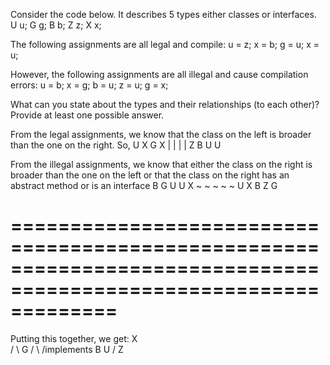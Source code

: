 Consider the code below. It describes 5 types either classes or interfaces.
U u; 
G g; 
B b; 
Z z; 
X x;

The following assignments are all legal and compile:
u = z; 
x = b; 
g = u; 
x = u;

However, the following assignments are all illegal and cause compilation errors:
u = b; 
x = g; 
b = u; 
z = u; 
g = x;

What can you state about the types and their relationships (to each other)? Provide at least one possible answer.


From the legal assignments, we know that the class on the left is broader than the one on the right. So,
U  X  G  X
|  |  |  |
Z  B  U  U

From the illegal assignments, we know that either the class on the right is broader than the one on the left
or that the class on the right has an abstract method or is an interface
B  G  U  U  X
~  ~  ~  ~  ~
U  X  B  Z  G

=================================================================================================================
=================================================================================================================
Putting this together, we get:
            X   
           / \   G
          /   \ /implements
         B     U
              /
             Z



